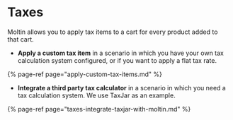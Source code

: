 # Taxes

Moltin allows you to apply tax items to a cart for every product added to that cart.

* **Apply a custom tax item** in a scenario in which you have your own tax calculation system configured, or if you want to apply a flat tax rate.

{% page-ref page="apply-custom-tax-items.md" %}

* **Integrate a third party tax calculator** in a scenario in which you need a tax calculation system. We use TaxJar as an example.

{% page-ref page="taxes-integrate-taxjar-with-moltin.md" %}



